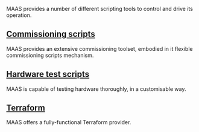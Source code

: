<!-- "MAAS scripts reference" -->
MAAS provides a number of different scripting tools to control and drive its operation.

## [Commissioning scripts](/t/-/6605)

MAAS provides an extensive commissioning toolset, embodied in it flexible commissioning scripts mechanism.

## [Hardware test scripts](/t/-/5392)

MAAS is capable of testing hardware thoroughly, in a customisable way.

## [Terraform](/t/-/6327)

MAAS offers a fully-functional Terraform provider.
